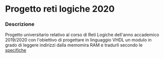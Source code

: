 # Progetto reti logiche 2020
### Descrizione
Progetto universitario relativo al corso di Reti Logiche dell'anno accademico 2019/2020 con l'obiettivo di progettare in linguaggio VHDL un modulo in grado di leggere indirizzi dalla memomira RAM e tradurli secondo le [specifiche](https://github.com/Aldox890/Progetto-reti-logiche-2020/blob/main/Specifiche.pdf)
